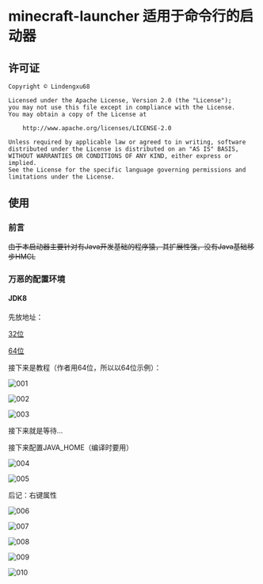 # minecraft-launcher 适用于命令行的启动器

## 许可证

```
Copyright © Lindengxu68

Licensed under the Apache License, Version 2.0 (the "License");
you may not use this file except in compliance with the License.
You may obtain a copy of the License at

    http://www.apache.org/licenses/LICENSE-2.0

Unless required by applicable law or agreed to in writing, software
distributed under the License is distributed on an "AS IS" BASIS,
WITHOUT WARRANTIES OR CONDITIONS OF ANY KIND, either express or implied.
See the License for the specific language governing permissions and
limitations under the License.
```

## 使用

### 前言

~~由于本启动器主要针对有Java开发基础的程序猿，其扩展性强，没有Java基础移步HMCL~~

### 万恶的配置环境

#### JDK8

先放地址：

[32位](https://repo.huaweicloud.com/java/jdk/8u202-b08/jdk-8u202-windows-i586.exe)

[64位](https://repo.huaweicloud.com/java/jdk/8u202-b08/jdk-8u202-windows-x64.exe)

接下来是教程（作者用64位，所以以64位示例）：

![001](https://cdn.jsdelivr.net/gh/lindengxu68/images/001.png)

![002](https://cdn.jsdelivr.net/gh/lindengxu68/images/002.png)

![003](https://cdn.jsdelivr.net/gh/lindengxu68/images/003.png)

接下来就是等待...

接下来配置JAVA_HOME（编译时要用）

![004](https://cdn.jsdelivr.net/gh/lindengxu68/images/004.png)

![005](https://cdn.jsdelivr.net/gh/lindengxu68/images/005.png)

后记：右键属性

![006](https://cdn.jsdelivr.net/gh/lindengxu68/images/006.png)

![007](https://cdn.jsdelivr.net/gh/lindengxu68/images/007.png)

![008](https://cdn.jsdelivr.net/gh/lindengxu68/images/008.png)

![009](https://cdn.jsdelivr.net/gh/lindengxu68/images/009.png)

![010](https://cdn.jsdelivr.net/gh/lindengxu68/images/010.png)

